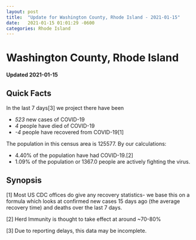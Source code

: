 ```yaml
---
layout: post
title:  "Update for Washington County, Rhode Island - 2021-01-15"
date:   2021-01-15 01:01:29 -0600
categories: Rhode Island
---
```


# Washington County, Rhode Island
#### Updated 2021-01-15

## Quick Facts

In the last 7 days[3] we project there have been
- *523* new cases of COVID-19
- *4* people have died of COVID-19
- *-4* people have recovered from COVID-19[1]

The population in this census area is 125577. By our calculations:
- 4.40% of the population have had COVID-19.[2]
- 1.09% of the population or 1367.0 people are actively fighting the virus.

## Synopsis




[1] Most US CDC offices do give any recovery statistics- we base this on a formula which looks at confirmed new cases
15 days ago (the average recovery time) and deaths over the last 7 days.

[2] Herd Immunity is thought to take effect at around ~70-80%

[3] Due to reporting delays, this data may be incomplete.
 
    